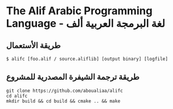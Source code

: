 # The Alif Arabic Programming Language - لغة البرمجة العربية ألف


## طريقة الأستعمال

```console
$ alifc [foo.alif / source.aliflib] [output binary] [logfile]
```

## طريقة ترجمة الشيفرة المصدرية للمشروع

```shell
git clone https://github.com/aboualiaa/alifc
cd alifc
mkdir build && cd build && cmake .. && make
```

